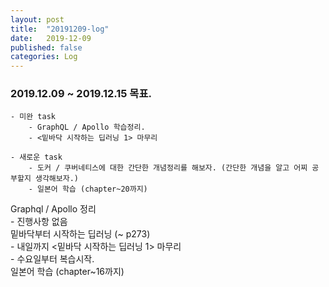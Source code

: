 ```yaml
---
layout: post
title:  "20191209-log"
date:   2019-12-09
published: false
categories: Log
---
```


### 2019.12.09 ~ 2019.12.15 목표.
    - 미완 task
        - GraphQL / Apollo 학습정리.
        - <밑바닥 시작하는 딥러닝 1> 마무리  

    - 새로운 task
        - 도커 / 쿠버네티스에 대한 간단한 개념정리를 해보자. (간단한 개념을 알고 어찌 공부할지 생각해보자.)  
        - 일본어 학습 (chapter~20까지)  

Graphql / Apollo 정리  
    - 진행사항 없음  
밑바닥부터 시작하는 딥러닝 (~ p273)  
    - 내일까지 <밑바닥 시작하는 딥러닝 1> 마무리  
    - 수요일부터 복습시작.  
일본어 학습 (chapter~16까지)  